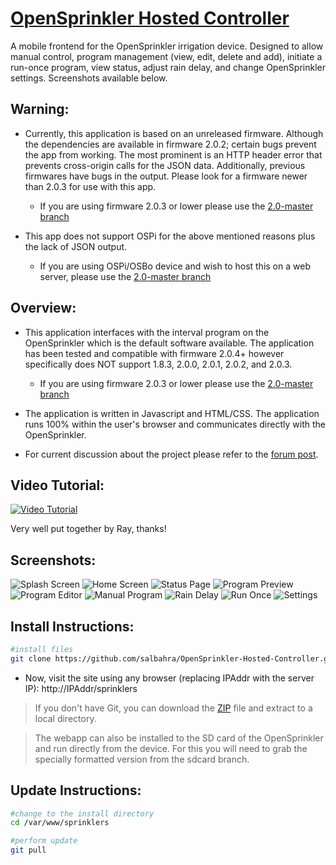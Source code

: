 [OpenSprinkler Hosted Controller](http://salbahra.github.io/OpenSprinkler-Hosted-Controller)
========================

A mobile frontend for the OpenSprinkler irrigation device. Designed to allow manual control, program management (view, edit, delete and add), initiate a run-once program, view status, adjust rain delay, and change OpenSprinkler settings. Screenshots available below.

Warning:
--------

+ Currently, this application is based on an unreleased firmware. Although the dependencies are available in firmware 2.0.2; certain bugs prevent the app from working. The most prominent is an HTTP header error that prevents cross-origin calls for the JSON data. Additionally, previous firmwares have bugs in the output. Please look for a firmware newer than 2.0.3 for use with this app.
  + If you are using firmware 2.0.3 or lower please use the [2.0-master branch](https://github.com/salbahra/OpenSprinkler-Hosted-Controller/tree/2.0-master)

+ This app does not support OSPi for the above mentioned reasons plus the lack of JSON output.
  + If you are using OSPi/OSBo device and wish to host this on a web server, please use the [2.0-master branch](https://github.com/salbahra/OpenSprinkler-Hosted-Controller/tree/2.0-master)

Overview:
---------

+ This application interfaces with the interval program on the OpenSprinkler which is the default software available. The application has been tested and compatible with firmware 2.0.4+ however specifically does NOT support 1.8.3, 2.0.0, 2.0.1, 2.0.2, and 2.0.3.
  + If you are using firmware 2.0.3 or lower please use the [2.0-master branch](https://github.com/salbahra/OpenSprinkler-Hosted-Controller/tree/2.0-master)

+ The application is written in Javascript and HTML/CSS. The application runs 100% within the user's browser and communicates directly with the OpenSprinkler.

+ For current discussion about the project please refer to the [forum post](http://rayshobby.net/phpBB3/viewtopic.php?f=2&t=154). 

Video Tutorial:
---------------
[![Video Tutorial](https://img.youtube.com/vi/5pYHsMZSj6w/0.jpg)](https://www.youtube.com/watch?v=5pYHsMZSj6w)

Very well put together by Ray, thanks!

Screenshots:
------------

![Splash Screen](http://albahra.com/journal/wp-content/uploads/2013/07/startup-iphone5-retina-175x300.png) ![Home Screen](http://albahra.com/journal/wp-content/uploads/2014/02/iOS-Simulator-Screen-shot-Jan-26-2014-7.15.37-PM-169x300.png) ![Status Page](http://albahra.com/journal/wp-content/uploads/2014/02/iOS-Simulator-Screen-shot-Jan-26-2014-7.15.45-PM-169x300.png) ![Program Preview](http://albahra.com/journal/wp-content/uploads/2014/02/iOS-Simulator-Screen-shot-Feb-9-2014-4.25.52-PM-169x300.png) ![Program Editor](http://albahra.com/journal/wp-content/uploads/2014/02/iOS-Simulator-Screen-shot-Jan-26-2014-7.24.09-PM-169x300.png) ![Manual Program](http://albahra.com/journal/wp-content/uploads/2014/02/iOS-Simulator-Screen-shot-Jan-26-2014-7.24.18-PM-169x300.png) ![Rain Delay](http://albahra.com/journal/wp-content/uploads/2014/02/iOS-Simulator-Screen-shot-Feb-9-2014-4.23.45-PM-169x300.png) ![Run Once](http://albahra.com/journal/wp-content/uploads/2014/02/iOS-Simulator-Screen-shot-Jan-26-2014-7.24.54-PM-169x300.png) ![Settings](http://albahra.com/journal/wp-content/uploads/2014/02/iOS-Simulator-Screen-shot-Feb-9-2014-4.26.09-PM-169x300.png)


Install Instructions:
---------------------

```sh
#install files
git clone https://github.com/salbahra/OpenSprinkler-Hosted-Controller.git /var/www/sprinklers

```

+ Now, visit the site using any browser (replacing IPAddr with the server IP): http://IPAddr/sprinklers

> If you don't have Git, you can download the [ZIP](https://github.com/salbahra/OpenSprinkler-Controller/archive/master.zip) file and extract to a local directory.

> The webapp can also be installed to the SD card of the OpenSprinkler and run directly from the device. For this you will need to grab the specially formatted version from the sdcard branch.

Update Instructions:
--------------------

```sh
#change to the install directory
cd /var/www/sprinklers

#perform update
git pull
```
